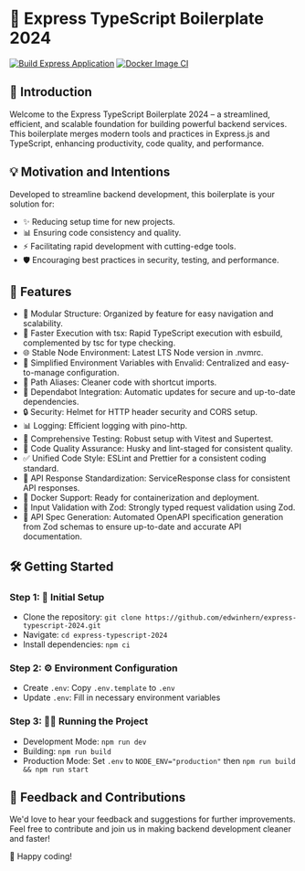 # 🚀 Express TypeScript Boilerplate 2024

[![Build Express Application](https://github.com/edwinhern/express-typescript-2024/actions/workflows/build.yml/badge.svg?branch=master)](https://github.com/edwinhern/express-typescript-2024/actions/workflows/build.yml)
[![Docker Image CI](https://github.com/edwinhern/express-typescript-2024/actions/workflows/docker-image.yml/badge.svg?branch=master)](https://github.com/edwinhern/express-typescript-2024/actions/workflows/docker-image.yml)

## 🌟 Introduction

Welcome to the Express TypeScript Boilerplate 2024 – a streamlined, efficient, and scalable foundation for building powerful backend services. This boilerplate merges modern tools and practices in Express.js and TypeScript, enhancing productivity, code quality, and performance.

## 💡 Motivation and Intentions

Developed to streamline backend development, this boilerplate is your solution for:

- ✨ Reducing setup time for new projects.
- 📊 Ensuring code consistency and quality.
- ⚡ Facilitating rapid development with cutting-edge tools.
- 🛡️ Encouraging best practices in security, testing, and performance.

## 🚀 Features

- 📁 Modular Structure: Organized by feature for easy navigation and scalability.
- 💨 Faster Execution with tsx: Rapid TypeScript execution with esbuild, complemented by tsc for type checking.
- 🌐 Stable Node Environment: Latest LTS Node version in .nvmrc.
- 🔧 Simplified Environment Variables with Envalid: Centralized and easy-to-manage configuration.
- 🔗 Path Aliases: Cleaner code with shortcut imports.
- 🔄 Dependabot Integration: Automatic updates for secure and up-to-date dependencies.
- 🔒 Security: Helmet for HTTP header security and CORS setup.
- 📊 Logging: Efficient logging with pino-http.
- 🧪 Comprehensive Testing: Robust setup with Vitest and Supertest.
- 🔑 Code Quality Assurance: Husky and lint-staged for consistent quality.
- ✅ Unified Code Style: ESLint and Prettier for a consistent coding standard.
- 📃 API Response Standardization: ServiceResponse class for consistent API responses.
- 🐳 Docker Support: Ready for containerization and deployment.
- 📝 Input Validation with Zod: Strongly typed request validation using Zod.
- 🧩 API Spec Generation: Automated OpenAPI specification generation from Zod schemas to ensure up-to-date and accurate API documentation.

## 🛠️ Getting Started

### Step 1: 🚀 Initial Setup

- Clone the repository: `git clone https://github.com/edwinhern/express-typescript-2024.git`
- Navigate: `cd express-typescript-2024`
- Install dependencies: `npm ci`

### Step 2: ⚙️ Environment Configuration

- Create `.env`: Copy `.env.template` to `.env`
- Update `.env`: Fill in necessary environment variables

### Step 3: 🏃‍♂️ Running the Project

- Development Mode: `npm run dev`
- Building: `npm run build`
- Production Mode: Set `.env` to `NODE_ENV="production"` then `npm run build && npm run start`

## 🤝 Feedback and Contributions

We'd love to hear your feedback and suggestions for further improvements. Feel free to contribute and join us in making backend development cleaner and faster!

🎉 Happy coding!
